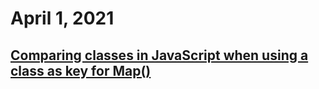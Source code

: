 # April 1, 2021

## [Comparing classes in JavaScript when using a class as key for Map()](https://stackoverflow.com/questions/59310164/how-to-look-up-class-instance-that-is-used-as-a-key-in-a-map-javascript)

